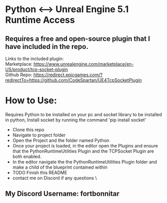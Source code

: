 # Python <--> Unreal Engine 5.1 Runtime Access 


## Requires a free and open-source plugin that I have included in the repo.   
Links to the included plugin:    
Marketplace: https://www.unrealengine.com/marketplace/en-US/product/tcp-socket-plugin   
Github Repo: https://redirect.epicgames.com/?redirectTo=https://github.com/CodeSpartan/UE4TcpSocketPlugin



# How to Use:
Requires Python to be installed on your pc and socket library to be installed in python,
Install socket by running the command   'pip install socket'


- Clone this repo
- Navigate to project folder 
- Open the Project and the folder named Python
- Once your project is loaded, in the editor open the Plugins and ensure that the PythonRuntimeUtilities Plugin and the TCPSocket Plugin are both enabled.
- In the editor navigate the the PythonRuntimeUtilities Plugin folder and make a child of the blueprint contained within
- TODO Finish this README
- contact me on Discord if any questions     \
## My Discord Username:   fortbonnitar





